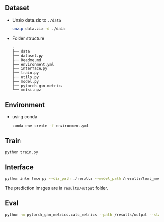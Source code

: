 ## Dataset

- Unzip data.zip to `./data`
  ```sh
  unzip data.zip -d ./data
  ```
- Folder structure
  ```
  .
  ├── data
  ├── dataset.py
  ├── Readme.md
  ├── environment.yml
  ├── interface.py
  ├── train.py
  ├── utils.py
  ├── model.py
  ├── pytorch-gan-metrics
  └── mnist.npz
  ```

## Environment

- using conda
  ```sh
  conda env create -f environment.yml
  ```

## Train

```sh
python train.py
```

## Interface

```sh
python interface.py --dir_path ./results --model_path /results/last_model.pt
```

The prediction images are in `results/output` folder.

## Eval

```sh
python -m pytorch_gan_metrics.calc_metrics --path /results/output --stats ./mnist
```

